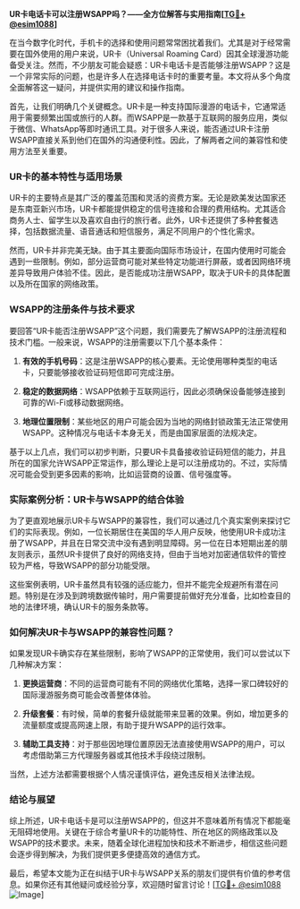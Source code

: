 **UR卡电话卡可以注册WSAPP吗？——全方位解答与实用指南[[TG💪+ @esim1088](https://t.me/s/esim1088)]**

在当今数字化时代，手机卡的选择和使用问题常常困扰着我们。尤其是对于经常需要在国外使用的用户来说，UR卡（Universal Roaming Card）因其全球漫游功能备受关注。然而，不少朋友可能会疑惑：UR卡电话卡是否能够注册WSAPP？这是一个非常实际的问题，也是许多人在选择电话卡时的重要考量。本文将从多个角度全面解答这一疑问，并提供实用的建议和操作指南。

首先，让我们明确几个关键概念。UR卡是一种支持国际漫游的电话卡，它通常适用于需要频繁出国或旅行的人群。而WSAPP是一款基于互联网的服务应用，类似于微信、WhatsApp等即时通讯工具。对于很多人来说，能否通过UR卡注册WSAPP直接关系到他们在国外的沟通便利性。因此，了解两者之间的兼容性和使用方法至关重要。

### UR卡的基本特性与适用场景

UR卡的主要特点是其广泛的覆盖范围和灵活的资费方案。无论是欧美发达国家还是东南亚新兴市场，UR卡都能提供稳定的信号连接和合理的费用结构。尤其适合商务人士、留学生以及喜欢自由行的旅行者。此外，UR卡还提供了多种套餐选择，包括数据流量、语音通话和短信服务，满足不同用户的个性化需求。

然而，UR卡并非完美无缺。由于其主要面向国际市场设计，在国内使用时可能会遇到一些限制。例如，部分运营商可能对某些特定功能进行屏蔽，或者因网络环境差异导致用户体验不佳。因此，是否能成功注册WSAPP，取决于UR卡的具体配置以及所在国家的网络政策。

### WSAPP的注册条件与技术要求

要回答“UR卡能否注册WSAPP”这个问题，我们需要先了解WSAPP的注册流程和技术门槛。一般来说，WSAPP的注册需要以下几个基本条件：

1. **有效的手机号码**：这是注册WSAPP的核心要素。无论使用哪种类型的电话卡，只要能够接收验证码短信即可完成注册。
   
2. **稳定的数据网络**：WSAPP依赖于互联网运行，因此必须确保设备能够连接到可靠的Wi-Fi或移动数据网络。

3. **地理位置限制**：某些地区的用户可能会因为当地的网络封锁政策无法正常使用WSAPP。这种情况与电话卡本身无关，而是由国家层面的法规决定。

基于以上几点，我们可以初步判断，只要UR卡具备接收验证码短信的能力，并且所在的国家允许WSAPP正常运作，那么理论上是可以注册成功的。不过，实际情况可能会受到更多因素的影响，比如运营商的设置、信号强度等。

### 实际案例分析：UR卡与WSAPP的结合体验

为了更直观地展示UR卡与WSAPP的兼容性，我们可以通过几个真实案例来探讨它们的实际表现。例如，一位长期居住在美国的华人用户反映，他使用UR卡成功注册了WSAPP，并且在日常交流中没有遇到明显障碍。另一位在日本短期出差的朋友则表示，虽然UR卡提供了良好的网络支持，但由于当地对加密通信软件的管控较为严格，导致WSAPP的部分功能受限。

这些案例表明，UR卡虽然具有较强的适应能力，但并不能完全规避所有潜在问题。特别是在涉及到跨境数据传输时，用户需要提前做好充分准备，比如检查目的地的法律环境，确认UR卡的服务条款等。

### 如何解决UR卡与WSAPP的兼容性问题？

如果发现UR卡确实存在某些限制，影响了WSAPP的正常使用，我们可以尝试以下几种解决方案：

1. **更换运营商**：不同的运营商可能有不同的网络优化策略，选择一家口碑较好的国际漫游服务商可能会改善整体体验。

2. **升级套餐**：有时候，简单的套餐升级就能带来显著的效果。例如，增加更多的流量额度或提高网速上限，有助于提升WSAPP的运行效率。

3. **辅助工具支持**：对于那些因地理位置原因无法直接使用WSAPP的用户，可以考虑借助第三方代理服务器或其他技术手段绕过限制。

当然，上述方法都需要根据个人情况谨慎评估，避免违反相关法律法规。

### 结论与展望

综上所述，UR卡电话卡是可以注册WSAPP的，但这并不意味着所有情况下都能毫无阻碍地使用。关键在于综合考量UR卡的功能特性、所在地区的网络政策以及WSAPP的技术要求。未来，随着全球化进程加快和技术不断进步，相信这些问题会逐步得到解决，为我们提供更多便捷高效的通信方式。

最后，希望本文能为正在纠结于UR卡与WSAPP关系的朋友们提供有价值的参考信息。如果你还有其他疑问或经验分享，欢迎随时留言讨论！[[TG💪+ @esim1088](https://t.me/s/esim1088) ![Image](https://i.postimg.cc/4NQfJmqS/Snipaste-2025-05-13-00-14-12.png)]